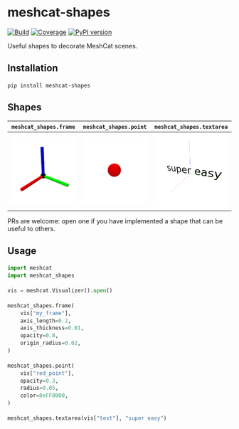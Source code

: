 # meshcat-shapes

[![Build](https://img.shields.io/github/actions/workflow/status/stephane-caron/meshcat-shapes/build.yml?branch=main)](https://github.com/stephane-caron/meshcat-shapes/actions)
[![Coverage](https://coveralls.io/repos/github/stephane-caron/meshcat-shapes/badge.svg?branch=main)](https://coveralls.io/github/stephane-caron/meshcat-shapes?branch=main)
[![PyPI version](https://img.shields.io/pypi/v/meshcat-shapes)](https://pypi.org/project/meshcat-shapes/)

Useful shapes to decorate MeshCat scenes.

## Installation

```console
pip install meshcat-shapes
```

## Shapes

| ``meshcat_shapes.frame`` | ``meshcat_shapes.point`` | ``meshcat_shapes.textarea`` |
|--------------------------|--------------------------|-----------------------------|
| <img src="https://github.com/stephane-caron/meshcat-shapes/raw/main/gallery/frame.png" width="250"> | <img src="https://github.com/stephane-caron/meshcat-shapes/raw/main/gallery/point.png" width="250"> | <img src="https://github.com/stephane-caron/meshcat-shapes/raw/main/gallery/textarea.png" width="250"> |

PRs are welcome: open one if you have implemented a shape that can be useful to others.

## Usage

```python
import meshcat
import meshcat_shapes

vis = meshcat.Visualizer().open()

meshcat_shapes.frame(
    vis["my_frame"],
    axis_length=0.2,
    axis_thickness=0.01,
    opacity=0.8,
    origin_radius=0.02,
)

meshcat_shapes.point(
    vis["red_point"],
    opacity=0.3,
    radius=0.05,
    color=0xFF0000,
)

meshcat_shapes.textarea(vis["text"], "super easy")
```
